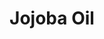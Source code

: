---
name: Jojoba Oil
title: Jojoba Oil
details:
  - detail:
      key: "Usage/Application"
      value: "Fragrance, Flavour, Pharma"
  - detail:
      key: "Packaging Size"
      value: "5, 25, 200 Kg"
  - detail:
      key: "Specific Gravity"
      value: "0.861 to 0.883 (at 20 deg C)"
  - detail:
      key: "Purity"
      value: "95%"
  - detail:
      key: "CAS Number"
      value: "90045-98-0"
  - detail:
      key: "Solubility"
      value: "Insoluble in water, Soluble in organic solvent"
  - detail:
      key: "Brand"
      value: "Natural Aroma"
  - detail:
      key: "Shelf life"
      value: "2 Year"
  - detail:
      key: "Storage"
      value: "In well fitted container in cool and dark place."
  - detail:
      key: "Saponification Value"
      value: "85 to 98"
  - detail:
      key: "Iodine Value"
      value: "78 to 92"
  - detail:
      key: "Peroxide Value"
      value: "Maximum 2"
  - detail:
      key: "Acid Value"
      value: "Maximum 1"
  - detail:
      key: "Refractive Index"
      value: "1.460 to 1.481 (at 20 deg C)"
  - detail:
      key: "Boiling Point"
      value: "389 deg C"
  - detail:
      key: "Melting Point"
      value: "11.3 deg C"
  - detail:
      key: "HS Code"
      value: "151560"
  - detail:
      key: "EINECS No"
      value: "289-964-3"
  - detail:
      key: "CAS No"
      value: "61789-91-1"
  - detail:
      key: "Packaging Type"
      value: "Can, Barrel"
  - detail:
      key: "Physical State"
      value: "Liquid"
showOnHome: false
thumbnail: https://5.imimg.com/data5/SELLER/Default/2021/12/YP/AL/GR/3823480/jojoba-oil-500x500.png
productImages:
  - https://ucarecdn.com/8213c725-21d0-4ac0-ad5e-c1975c20032b/
category: essential oils
---